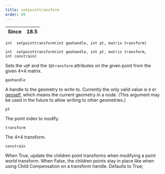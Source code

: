 ```yaml
---
title: setpointtransform
order: 69
---
```

| Since | 18.5 |
| --- | --- |

`int  setpointtransform(int geohandle, int pt, matrix transform)`

`int  setpointtransform(int geohandle, int pt, matrix transform, int constrain)`

Sets the `v@P` and the `3@transform` attributes on the given point from the given 4×4 matrix.

`geohandle`

A handle to the geometry to write to. Currently the only valid value is `0` or [geoself](../geometry/geoself "Returns a handle to the current geometry."), which means the current geometry in a node. (This argument may be used in the future to allow writing to other geometries.)

`pt`

The point index to modify.

`transform`

The 4×4 transform.

`constrain`

When True, update the children point transforms when modifying a point world
transform. When False, the children points stay in place like when using
Child Compensation on a transform handle. Defaults to True;
